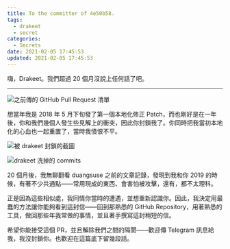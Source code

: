 ```yaml
---
title: To the committer of 4e50b58.
tags:
  - drakeet
  - secret
categories:
  - Secrets
date: 2021-02-05 17:45:53
updated: 2021-02-05 17:45:53
---
```


嗨，Drakeet。我們超過 20 個月沒說上任何話了吧。

---

![之前傳的 GitHub Pull Request 清單](截圖-2021-02-05-下午5.04.36.webp)

想當年我是 2018 年 5 月下旬發了第一個本地化修正 Patch，而也剛好是在一年後，你和我們幾個人發生些見解上的衝突，因此你封鎖我了。你同時把我當初本地化的心血也一起重置了，當時我憤恨不平。

![被 drakeet 封鎖的截圖](截圖-2021-02-05-下午5.33.31.webp)

![drakeet 洗掉的 commits](截圖-2021-02-05-下午5.35.42.webp)

20 個月後，我無聊翻看 duangsuse 之前的文章記錄，發現到我和你 2019 的時候，有著不少共通點——常用現成的東西、會害怕被攻擊，還有，都不太理科。

正是因為這些相似處，我同情你當時的遭遇，並想重新認識你。因此，我決定用最蠢的方法讓你能夠看到這封信——回到那熟悉的 GitHub Repository，用著熟悉的工具，做回那些年我常做的事情，並且著手撰寫這封稍短的信。

希望你能接受這個 PR，並且解除我們之間的隔閡——歡迎傳 Telegram 訊息給我，我沒封鎖你。也歡迎在這篇底下留幾段話。
